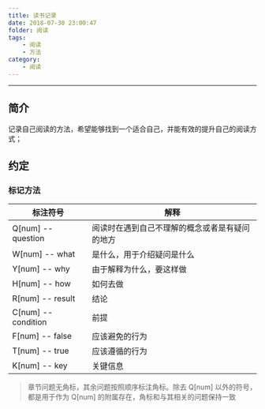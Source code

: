 ```yaml
---
title: 读书记录
date: 2018-07-30 23:00:47
folder: 阅读
tags:
    - 阅读
    - 方法
category:
    - 阅读
---
```


---

<!-- more -->

## 简介

记录自己阅读的方法，希望能够找到一个适合自己，并能有效的提升自己的阅读方式；

## 约定

### 标记方法

| 标注符号            | 解释                                           |
| ------------------- | ---------------------------------------------- |
| Q[num] -- question  | 阅读时在遇到自己不理解的概念或者是有疑问的地方 |
| W[num] -- what      | 是什么，用于介绍疑问是什么                     |
| Y[num] -- why       | 由于解释为什么，要这样做                       |
| H[num] -- how       | 如何去做                                       |
| R[num] -- result    | 结论                                           |
| C[num] -- condition | 前提                                           |
| F[num] -- false     | 应该避免的行为                                 |
| T[num] -- true      | 应该遵循的行为                                 |
| K[num] -- key       | 关键信息                                       |

> 章节问题无角标，其余问题按照顺序标注角标。除去 Q[num] 以外的符号，都是用于作为 Q[num] 的附属存在，角标和与其相关的问题保持一致
